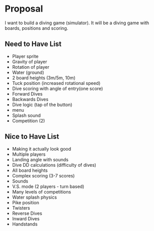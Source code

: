 # Proposal

I want to build a diving game (simulator). It will be a diving game with boards, positions and scoring.

## Need to Have List
- Player sprite
- Gravity of player
- Rotation of player
- Water (ground)
- 2 board heights (3m/5m, 10m)
- Tuck position (increased rotational speed)
- Dive scoring with angle of entry(one score)
- Forward Dives
- Backwards Dives
- Dive logic (tap of the button)
- menu
- Splash sound
- Competition (2)

## Nice to Have List
- Making it actually look good
- Multiple players
- Landing angle with sounds
- Dive DD calculations (difficulty of dives)
- All board heights
- Complex scoring (3-7 scores)
- Sounds
- V.S. mode (2 players - turn based)
- Many levels of competitions
- Water splash physics
- Pike position
- Twisters
- Reverse Dives
- Inward Dives
- Handstands

